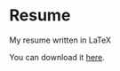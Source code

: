 # Resume

My resume written in LaTeX

You can download it [here](https://github.com/AlbertSuarez/resume/raw/master/resume.pdf).
